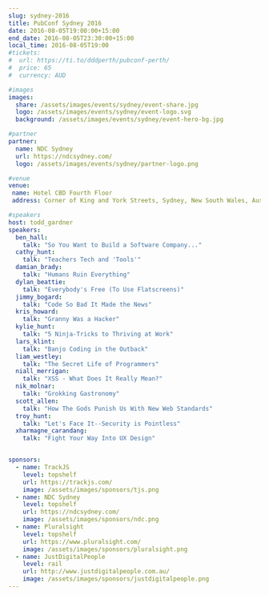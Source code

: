 ```yaml
---
slug: sydney-2016
title: PubConf Sydney 2016
date: 2016-08-05T19:00:00+15:00
end_date: 2016-08-05T23:30:00+15:00
local_time: 2016-08-05T19:00
#tickets:
#  url: https://ti.to/dddperth/pubconf-perth/
#  price: 65
#  currency: AUD

#images
images:
  share: /assets/images/events/sydney/event-share.jpg
  logo: /assets/images/events/sydney/event-logo.svg
  background: /assets/images/events/sydney/event-hero-bg.jpg

#partner
partner:
  name: NDC Sydney
  url: https://ndcsydney.com/
  logo: /assets/images/events/sydney/partner-logo.png

#venue
venue:
 name: Hotel CBD Fourth Floor
 address: Corner of King and York Streets, Sydney, New South Wales, Australia

#speakers
host: todd_gardner
speakers:
  ben_hall:
    talk: "So You Want to Build a Software Company..."
  cathy_hunt:
    talk: "Teachers Tech and 'Tools'"
  damian_brady:
    talk: "Humans Ruin Everything"
  dylan_beattie:
    talk: "Everybody's Free (To Use Flatscreens)"
  jimmy_bogard:
    talk: "Code So Bad It Made the News"
  kris_howard:
    talk: "Granny Was a Hacker"
  kylie_hunt:
    talk: "5 Ninja-Tricks to Thriving at Work"
  lars_klint:
    talk: "Banjo Coding in the Outback"
  liam_westley:
    talk: "The Secret Life of Programmers"
  niall_merrigan:
    talk: "XSS - What Does It Really Mean?"
  nik_molnar:
    talk: "Grokking Gastronomy"
  scott_allen:
    talk: "How The Gods Punish Us With New Web Standards"
  troy_hunt:
    talk: "Let's Face It--Security is Pointless"
  xharmagne_carandang:
    talk: "Fight Your Way Into UX Design"


sponsors:
  - name: TrackJS
    level: topshelf
    url: https://trackjs.com/
    image: /assets/images/sponsors/tjs.png
  - name: NDC Sydney
    level: topshelf
    url: https://ndcsydney.com/
    image: /assets/images/sponsors/ndc.png
  - name: Pluralsight
    level: topshelf
    url: https://www.pluralsight.com/
    image: /assets/images/sponsors/pluralsight.png
  - name: JustDigitalPeople
    level: rail
    url: http://www.justdigitalpeople.com.au/
    image: /assets/images/sponsors/justdigitalpeople.png
---
```

